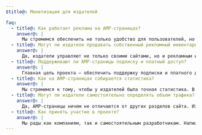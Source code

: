```yaml
---
$title@: Монетизация для издателей

faq:
  - title@: Как работает реклама на AMP-страницах?
    answer@: |
      Мы стремимся обеспечить не только удобство для пользователей, но и эффективную монетизацию мобильных веб-страниц. Для этого необходима поддержка самых разных форматов объявлений, рекламных сетей и технологий. Участники проекта также разрабатывают рекомендации по работе с рекламой, благодаря которым объявления на AMP-страницах будут безопасными и полезными, а также смогут быстро загружаться.
  - title@: Могут ли издатели продавать собственный рекламный инвентарь?
    answer@: |
      Да, издатели управляют не только своими сайтами, но и рекламным инвентарем. Это касается и его продажи.
  - title@: Поддерживают ли AMP-страницы подписку и платный доступ?
    answer@: |
      Главная цель проекта – обеспечить поддержку подписки и платного доступа. В настоящее время на AMP-страницах используется система быстрого доступа, благодаря которой издатели могут настраивать вид страниц для подписчиков, отслеживаемых пользователей и анонимных посетителей.
  - title@: Как на AMP-страницах собирается статистика?
    answer@: |
      Мы стремимся к тому, чтобы у издателей была точная статистика. В демо-версии таких функций немного, но мы планируем увеличить их число и обеспечить интеграцию со сторонними системами так, чтобы скорость загрузки страниц не падала. В проекте участвуют несколько [поставщиков статистических решений](https://www.ampproject.org/who/#analytics).
  - title@: Могут ли издатели самостоятельно определять объем трафика?
    answer@: |
      Да, AMP-страницы ничем не отличаются от других разделов сайта. Издатель может делать с ними что угодно.
  - title@: Как принять участие в проекте?
    answer@: |
      Мы рады как компаниям, так и самостоятельным разработчикам. Напишите нам на [Github](https://github.com/ampproject/amphtml/issues/new). Мы внесем вас в список рассылки и будем сообщать о новостях.
---
```

